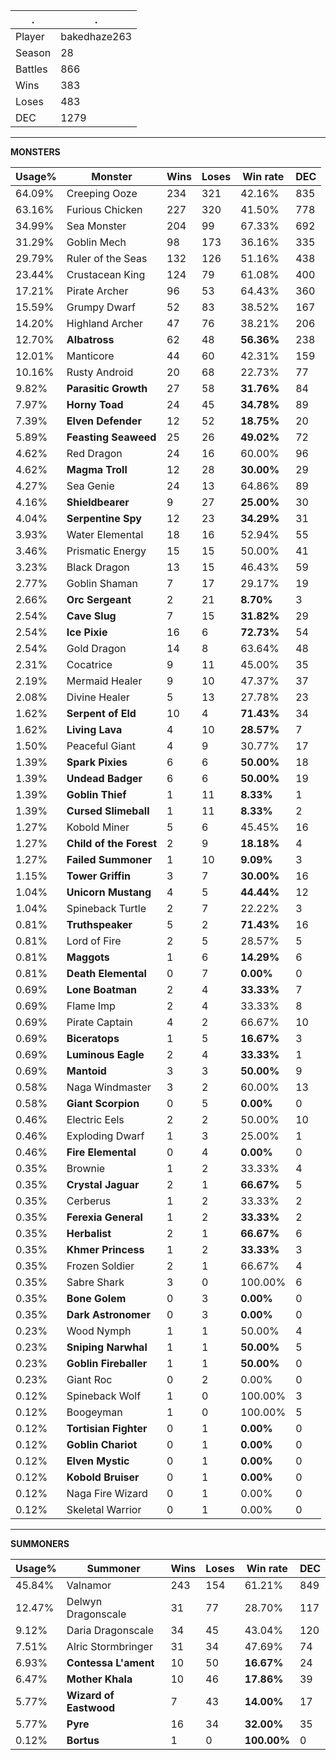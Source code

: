 .|.
|-|-
Player|bakedhaze263
Season|28
Battles|866
Wins|383
Loses|483
DEC|1279

---
**MONSTERS**

Usage%|Monster|Wins|Loses|Win rate|DEC|
-|-|-|-|-|-|
64.09%|Creeping Ooze|234|321|42.16%|835|
63.16%|Furious Chicken|227|320|41.50%|778|
34.99%|Sea Monster|204|99|67.33%|692|
31.29%|Goblin Mech|98|173|36.16%|335|
29.79%|Ruler of the Seas|132|126|51.16%|438|
23.44%|Crustacean King|124|79|61.08%|400|
17.21%|Pirate Archer|96|53|64.43%|360|
15.59%|Grumpy Dwarf|52|83|38.52%|167|
14.20%|Highland Archer|47|76|38.21%|206|
12.70%|**Albatross**|62|48|**56.36%**|238|
12.01%|Manticore|44|60|42.31%|159|
10.16%|Rusty Android|20|68|22.73%|77|
9.82%|**Parasitic Growth**|27|58|**31.76%**|84|
7.97%|**Horny Toad**|24|45|**34.78%**|89|
7.39%|**Elven Defender**|12|52|**18.75%**|20|
5.89%|**Feasting Seaweed**|25|26|**49.02%**|72|
4.62%|Red Dragon|24|16|60.00%|96|
4.62%|**Magma Troll**|12|28|**30.00%**|29|
4.27%|Sea Genie|24|13|64.86%|89|
4.16%|**Shieldbearer**|9|27|**25.00%**|30|
4.04%|**Serpentine Spy**|12|23|**34.29%**|31|
3.93%|Water Elemental|18|16|52.94%|55|
3.46%|Prismatic Energy|15|15|50.00%|41|
3.23%|Black Dragon|13|15|46.43%|59|
2.77%|Goblin Shaman|7|17|29.17%|19|
2.66%|**Orc Sergeant**|2|21|**8.70%**|3|
2.54%|**Cave Slug**|7|15|**31.82%**|29|
2.54%|**Ice Pixie**|16|6|**72.73%**|54|
2.54%|Gold Dragon|14|8|63.64%|48|
2.31%|Cocatrice|9|11|45.00%|35|
2.19%|Mermaid Healer|9|10|47.37%|37|
2.08%|Divine Healer|5|13|27.78%|23|
1.62%|**Serpent of Eld**|10|4|**71.43%**|34|
1.62%|**Living Lava**|4|10|**28.57%**|7|
1.50%|Peaceful Giant|4|9|30.77%|17|
1.39%|**Spark Pixies**|6|6|**50.00%**|18|
1.39%|**Undead Badger**|6|6|**50.00%**|19|
1.39%|**Goblin Thief**|1|11|**8.33%**|1|
1.39%|**Cursed Slimeball**|1|11|**8.33%**|2|
1.27%|Kobold Miner|5|6|45.45%|16|
1.27%|**Child of the Forest**|2|9|**18.18%**|4|
1.27%|**Failed Summoner**|1|10|**9.09%**|3|
1.15%|**Tower Griffin**|3|7|**30.00%**|16|
1.04%|**Unicorn Mustang**|4|5|**44.44%**|12|
1.04%|Spineback Turtle|2|7|22.22%|3|
0.81%|**Truthspeaker**|5|2|**71.43%**|16|
0.81%|Lord of Fire|2|5|28.57%|5|
0.81%|**Maggots**|1|6|**14.29%**|6|
0.81%|**Death Elemental**|0|7|**0.00%**|0|
0.69%|**Lone Boatman**|2|4|**33.33%**|7|
0.69%|Flame Imp|2|4|33.33%|8|
0.69%|Pirate Captain|4|2|66.67%|10|
0.69%|**Biceratops**|1|5|**16.67%**|3|
0.69%|**Luminous Eagle**|2|4|**33.33%**|1|
0.69%|**Mantoid**|3|3|**50.00%**|9|
0.58%|Naga Windmaster|3|2|60.00%|13|
0.58%|**Giant Scorpion**|0|5|**0.00%**|0|
0.46%|Electric Eels|2|2|50.00%|10|
0.46%|Exploding Dwarf|1|3|25.00%|1|
0.46%|**Fire Elemental**|0|4|**0.00%**|0|
0.35%|Brownie|1|2|33.33%|4|
0.35%|**Crystal Jaguar**|2|1|**66.67%**|5|
0.35%|Cerberus|1|2|33.33%|2|
0.35%|**Ferexia General**|1|2|**33.33%**|2|
0.35%|**Herbalist**|2|1|**66.67%**|6|
0.35%|**Khmer Princess**|1|2|**33.33%**|3|
0.35%|Frozen Soldier|2|1|66.67%|4|
0.35%|Sabre Shark|3|0|100.00%|6|
0.35%|**Bone Golem**|0|3|**0.00%**|0|
0.35%|**Dark Astronomer**|0|3|**0.00%**|0|
0.23%|Wood Nymph|1|1|50.00%|4|
0.23%|**Sniping Narwhal**|1|1|**50.00%**|5|
0.23%|**Goblin Fireballer**|1|1|**50.00%**|0|
0.23%|Giant Roc|0|2|0.00%|0|
0.12%|Spineback Wolf|1|0|100.00%|3|
0.12%|Boogeyman|1|0|100.00%|5|
0.12%|**Tortisian Fighter**|0|1|**0.00%**|0|
0.12%|**Goblin Chariot**|0|1|**0.00%**|0|
0.12%|**Elven Mystic**|0|1|**0.00%**|0|
0.12%|**Kobold Bruiser**|0|1|**0.00%**|0|
0.12%|Naga Fire Wizard|0|1|0.00%|0|
0.12%|Skeletal Warrior|0|1|0.00%|0|

---
**SUMMONERS**

Usage%|Summoner|Wins|Loses|Win rate|DEC|
-|-|-|-|-|-|
45.84%|Valnamor|243|154|61.21%|849|
12.47%|Delwyn Dragonscale|31|77|28.70%|117|
9.12%|Daria Dragonscale|34|45|43.04%|120|
7.51%|Alric Stormbringer|31|34|47.69%|74|
6.93%|**Contessa L'ament**|10|50|**16.67%**|24|
6.47%|**Mother Khala**|10|46|**17.86%**|39|
5.77%|**Wizard of Eastwood**|7|43|**14.00%**|17|
5.77%|**Pyre**|16|34|**32.00%**|35|
0.12%|**Bortus**|1|0|**100.00%**|0|

